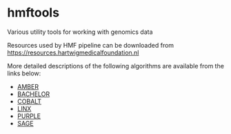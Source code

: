 # hmftools
Various utility tools for working with genomics data

Resources used by HMF pipeline can be downloaded from https://resources.hartwigmedicalfoundation.nl

More detailed descriptions of the following algorithms are available from the links below:
- [AMBER](./amber/README.md)
- [BACHELOR](./bachelor/README.md)
- [COBALT](./count-bam-lines/README.md)
- [LINX](./sv-linx/README.md)
- [PURPLE](./purity-ploidy-estimator/README.md)
- [SAGE](./sage/README.md)
